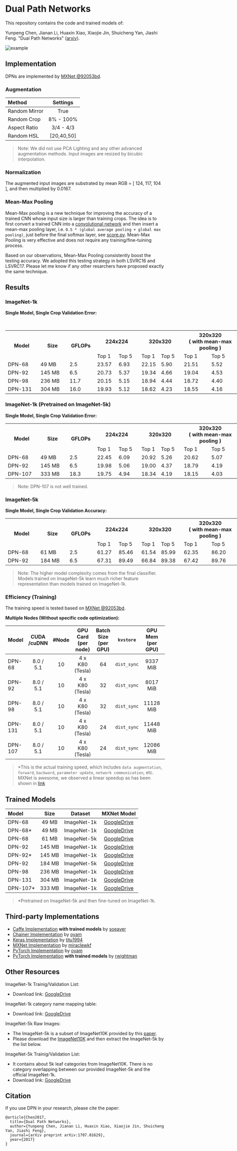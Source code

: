 # Dual Path Networks
This repository contains the code and trained models of:

Yunpeng Chen, Jianan Li, Huaxin Xiao, Xiaojie Jin, Shuicheng Yan, Jiashi Feng. "Dual Path Networks" ([arxiv](https://arxiv.org/abs/1707.01629)).


![example](fig/overview.png)

## Implementation

DPNs are implemented by [MXNet \@92053bd](https://github.com/cypw/mxnet/tree/92053bd3e71f687b5315b8412a6ac65eb0cc32d5).

### Augmentation
| Method         |  Settings  |
| :------------- | :--------: |
| Random Mirror  |    True    |
| Random Crop    |  8% - 100% |
| Aspect Ratio   |  3/4 - 4/3 |
| Random HSL     | [20,40,50] |
> Note: 
> We did not use PCA Lighting and any other advanced augmentation methods.
> Input images are resized by bicubic interpolation.

### Normalization
The augmented input images are substrated by mean RGB = [ 124, 117, 104 ], and then multiplied by 0.0167.

### Mean-Max Pooling
Mean-Max pooling is a new technique for improving the accuracy of a trained CNN whose input size is larger than training crops. The idea is to first convert a trained CNN into a [convolutional network](http://www.cv-foundation.org/openaccess/content_cvpr_2015/papers/Long_Fully_Convolutional_Networks_2015_CVPR_paper.pdf) and then insert a mean-max pooling layer, i.e. `0.5 * (global average pooling + global max pooling)`, just before the final softmax layer, see [score.py](https://github.com/cypw/DPNs-tmp/blob/master/score.py#L49). Mean-Max Pooling is very effective and does not require any training/fine-tuining process. 

Based on our observations, Mean-Max Pooling consistently boost the testing accuracy. We adopted this testing strategy in both LSVRC16 and LSVRC17. Please let me know if any other resarchers have proposed exactly the same technique.


## Results

### ImageNet-1k

**Single Model, Single Crop Validation Error:**

<dl>
<table class="tg" style="undefined;table-layout: fixed; width: 739px">
<colgroup>
<col style="width: 103px">
<col style="width: 92px">
<col style="width: 87px">
<col style="width: 68px">
<col style="width: 72px">
<col style="width: 62px">
<col style="width: 72px">
<col style="width: 87px">
<col style="width: 96px">
</colgroup>
  <tr>
    <th class="tg-baqh" rowspan="2">Model</th>
    <th class="tg-baqh" rowspan="2">Size</th>
    <th class="tg-baqh" rowspan="2">GFLOPs</th>
    <th class="tg-baqh" colspan="2">224x224</th>
    <th class="tg-baqh" colspan="2">320x320</th>
    <th class="tg-baqh" colspan="2">320x320<br>( with mean-max pooling )</th>
  </tr>
  <tr>
    <td class="tg-baqh">Top 1</td>
    <td class="tg-baqh">Top 5</td>
    <td class="tg-baqh">Top 1</td>
    <td class="tg-baqh">Top 5</td>
    <td class="tg-baqh">Top 1</td>
    <td class="tg-baqh">Top 5</td>
  </tr>
  <tr>
    <td class="tg-baqh">DPN-68</td>
    <td class="tg-baqh">49 MB</td>
    <td class="tg-baqh">2.5</td>
    <td class="tg-baqh">23.57</td>
    <td class="tg-baqh">6.93</td>
    <td class="tg-baqh">22.15</td>
    <td class="tg-baqh">5.90</td>
    <td class="tg-baqh">21.51</td>
    <td class="tg-baqh">5.52</td>
  </tr>
  <tr>
    <td class="tg-baqh">DPN-92</td>
    <td class="tg-baqh">145 MB</td>
    <td class="tg-baqh">6.5</td>
    <td class="tg-baqh">20.73</td>
    <td class="tg-baqh">5.37</td>
    <td class="tg-baqh">19.34</td>
    <td class="tg-baqh">4.66</td>
    <td class="tg-baqh">19.04</td>
    <td class="tg-baqh">4.53</td>
  </tr>
  <tr>
    <td class="tg-baqh">DPN-98</td>
    <td class="tg-baqh">236 MB</td>
    <td class="tg-baqh">11.7</td>
    <td class="tg-baqh">20.15</td>
    <td class="tg-baqh">5.15</td>
    <td class="tg-baqh">18.94</td>
    <td class="tg-baqh">4.44</td>
    <td class="tg-baqh">18.72</td>
    <td class="tg-baqh">4.40</td>
  </tr>
  <tr>
    <td class="tg-baqh">DPN-131</td>
    <td class="tg-baqh">304 MB</td>
    <td class="tg-baqh">16.0</td>
    <td class="tg-baqh">19.93</td>
    <td class="tg-baqh">5.12</td>
    <td class="tg-baqh">18.62</td>
    <td class="tg-baqh">4.23</td>
    <td class="tg-baqh">18.55</td>
    <td class="tg-baqh">4.16</td>
  </tr>
</table>
</dl>

### ImageNet-1k (Pretrained on ImageNet-5k)

**Single Model, Single Crop Validation Error:**

<dl>
<table class="tg" style="undefined;table-layout: fixed; width: 739px">
<colgroup>
<col style="width: 103px">
<col style="width: 92px">
<col style="width: 87px">
<col style="width: 68px">
<col style="width: 72px">
<col style="width: 62px">
<col style="width: 72px">
<col style="width: 87px">
<col style="width: 96px">
</colgroup>
  <tr>
    <th class="tg-baqh" rowspan="2">Model</th>
    <th class="tg-baqh" rowspan="2">Size</th>
    <th class="tg-baqh" rowspan="2">GFLOPs</th>
    <th class="tg-baqh" colspan="2">224x224</th>
    <th class="tg-baqh" colspan="2">320x320</th>
    <th class="tg-baqh" colspan="2">320x320<br>( with mean-max pooling )</th>
  </tr>
  <tr>
    <td class="tg-baqh">Top 1</td>
    <td class="tg-baqh">Top 5</td>
    <td class="tg-baqh">Top 1</td>
    <td class="tg-baqh">Top 5</td>
    <td class="tg-baqh">Top 1</td>
    <td class="tg-baqh">Top 5</td>
  </tr>
  <tr>
    <td class="tg-baqh">DPN-68</td>
    <td class="tg-baqh">49 MB</td>
    <td class="tg-baqh">2.5</td>
    <td class="tg-baqh">22.45</td>
    <td class="tg-baqh">6.09</td>
    <td class="tg-baqh">20.92</td>
    <td class="tg-baqh">5.26</td>
    <td class="tg-baqh">20.62</td>
    <td class="tg-baqh">5.07</td>
  </tr>
  <tr>
    <td class="tg-baqh">DPN-92</td>
    <td class="tg-baqh">145 MB</td>
    <td class="tg-baqh">6.5</td>
    <td class="tg-baqh">19.98</td>
    <td class="tg-baqh">5.06</td>
    <td class="tg-baqh">19.00</td>
    <td class="tg-baqh">4.37</td>
    <td class="tg-baqh">18.79</td>
    <td class="tg-baqh">4.19</td>
  </tr>
  <tr>
    <td class="tg-baqh">DPN-107</td>
    <td class="tg-baqh">333 MB</td>
    <td class="tg-baqh">18.3</td>
    <td class="tg-baqh">19.75</td>
    <td class="tg-baqh">4.94</td>
    <td class="tg-baqh">18.34</td>
    <td class="tg-baqh">4.19</td>
    <td class="tg-baqh">18.15</td>
    <td class="tg-baqh">4.03</td>
  </tr>
</table>
</dl>

>Note: DPN-107 is not well trained.


### ImageNet-5k

**Single Model, Single Crop Validation Accuracy:**

<dl>
<table class="tg" style="undefined;table-layout: fixed; width: 739px">
<colgroup>
<col style="width: 103px">
<col style="width: 92px">
<col style="width: 87px">
<col style="width: 68px">
<col style="width: 72px">
<col style="width: 62px">
<col style="width: 72px">
<col style="width: 87px">
<col style="width: 96px">
</colgroup>
  <tr>
    <th class="tg-baqh" rowspan="2">Model</th>
    <th class="tg-baqh" rowspan="2">Size</th>
    <th class="tg-baqh" rowspan="2">GFLOPs</th>
    <th class="tg-baqh" colspan="2">224x224</th>
    <th class="tg-baqh" colspan="2">320x320</th>
    <th class="tg-baqh" colspan="2">320x320<br>( with mean-max pooling )</th>
  </tr>
  <tr>
    <td class="tg-baqh">Top 1</td>
    <td class="tg-baqh">Top 5</td>
    <td class="tg-baqh">Top 1</td>
    <td class="tg-baqh">Top 5</td>
    <td class="tg-baqh">Top 1</td>
    <td class="tg-baqh">Top 5</td>
  </tr>
  <tr>
    <td class="tg-baqh">DPN-68</td>
    <td class="tg-baqh">61 MB</td>
    <td class="tg-baqh">2.5</td>
    <td class="tg-baqh">61.27</td>
    <td class="tg-baqh">85.46</td>
    <td class="tg-baqh">61.54</td>
    <td class="tg-baqh">85.99</td>
    <td class="tg-baqh">62.35</td>
    <td class="tg-baqh">86.20</td>
  </tr>
  <tr>
    <td class="tg-baqh">DPN-92</td>
    <td class="tg-baqh">184 MB</td>
    <td class="tg-baqh">6.5</td>
    <td class="tg-baqh">67.31</td>
    <td class="tg-baqh">89.49</td>
    <td class="tg-baqh">66.84</td>
    <td class="tg-baqh">89.38</td>
    <td class="tg-baqh">67.42</td>
    <td class="tg-baqh">89.76</td>
  </tr>
</table>
</dl>

>Note: The higher model complexity comes from the final classifier. Models trained on ImageNet-5k learn much richer feature representation than models trained on ImageNet-1k.

### Efficiency (Training)

The training speed is tested based on [MXNet \@92053bd](https://github.com/cypw/mxnet/tree/92053bd3e71f687b5315b8412a6ac65eb0cc32d5).

**Multiple Nodes (Without specific code optimization):**

Model   | CUDA<br/>/cuDNN | #Node | GPU Card<br/>(per node) | Batch Size<br/>(per GPU) | `kvstore` | GPU Mem<br/>(per GPU) | Training Speed*<br/>(per node)
:-------|:------------:|:----:|:---------------------:|:----------------------:|:---------:|:---------:|:-----------:
DPN-68  |  8.0 / 5.1   |  10  |    4 x K80 (Tesla)    |           64           |`dist_sync`|  9337 MiB | 284 img/sec
DPN-92  |  8.0 / 5.1   |  10  |    4 x K80 (Tesla)    |           32           |`dist_sync`|  8017 MiB | 133 img/sec
DPN-98  |  8.0 / 5.1   |  10  |    4 x K80 (Tesla)    |           32           |`dist_sync`| 11128 MiB |  85 img/sec
DPN-131 |  8.0 / 5.1   |  10  |    4 x K80 (Tesla)    |           24           |`dist_sync`| 11448 MiB |  60 img/sec
DPN-107 |  8.0 / 5.1   |  10  |    4 x K80 (Tesla)    |           24           |`dist_sync`| 12086 MiB |  55 img/sec

> \*This is the actual training speed, which includes `data augmentation`, `forward`, `backward`, `parameter update`, `network communication`, etc. 
> MXNet is awesome, we observed a linear speedup as has been shown in [link](https://github.com/dmlc/mxnet/blob/master/example/image-classification/README.md)


## Trained Models

Model    |  Size  |  Dataset  |             MXNet Model
:--------|:------:|:---------:|:-----------------------------------:
DPN-68   |  49 MB |ImageNet-1k|[GoogleDrive](https://goo.gl/5iCuZ8)
DPN-68\* |  49 MB |ImageNet-1k|[GoogleDrive](https://goo.gl/GZetYA)
DPN-68   |  61 MB |ImageNet-5k|[GoogleDrive](https://goo.gl/FEbhPS)
DPN-92   | 145 MB |ImageNet-1k|[GoogleDrive](https://goo.gl/U4ALbg)
DPN-92\* | 145 MB |ImageNet-1k|[GoogleDrive](https://goo.gl/1sbov7)
DPN-92   | 184 MB |ImageNet-5k|[GoogleDrive](https://goo.gl/H9shRv)
DPN-98   | 236 MB |ImageNet-1k|[GoogleDrive](https://goo.gl/kjVsLG)
DPN-131  | 304 MB |ImageNet-1k|[GoogleDrive](https://goo.gl/VECv1H)
DPN-107\*| 333 MB |ImageNet-1k|[GoogleDrive](https://goo.gl/YtokAb)

>\*Pretrained on ImageNet-5k and then fine-tuned on ImageNet-1k.


## Third-party Implementations

- [Caffe Implementation](https://github.com/soeaver/caffe-model) **with trained models** by [soeaver](https://github.com/soeaver)
- [Chainer Implementation](https://github.com/oyam/chainer-DPNs) by [oyam](https://github.com/oyam)
- [Keras Implementation](https://github.com/titu1994/Keras-DualPathNetworks) by [titu1994](https://github.com/titu1994)
- [MXNet Implementation](https://github.com/miraclewkf/DPN) by [miraclewkf](https://github.com/miraclewkf)
- [PyTorch Implementation](https://github.com/oyam/pytorch-DPNs) by [oyam](https://github.com/oyam)
- [PyTorch Implementation](https://github.com/rwightman/pytorch-dpn-pretrained) **with trained models** by [rwightman](https://github.com/rwightman)


## Other Resources

ImageNet-1k Trainig/Validation List:
- Download link: [GoogleDrive](https://goo.gl/Ne42bM)

ImageNet-1k category name mapping table:
- Download link: [GoogleDrive](https://goo.gl/YTAED5)

ImageNet-5k Raw Images:
- The ImageNet-5k is a subset of ImageNet10K provided by this [paper](http://vision.stanford.edu/pdf/DengBergLiFei-Fei_ECCV2010.pdf).
- Please download the [ImageNet10K](http://www.image-net.org/download-images) and then extract the ImageNet-5k by the list below.

ImageNet-5k Trainig/Validation List:
- It contains about 5k leaf categories from ImageNet10K. There is no category overlapping between our provided ImageNet-5k and the official ImageNet-1k.
- Download link: [GoogleDrive](https://goo.gl/kNZC4j)


## Citation
If you use DPN in your research, please cite the paper:
```
@article{Chen2017,
  title={Dual Path Networks},
  author={Yunpeng Chen, Jianan Li, Huaxin Xiao, Xiaojie Jin, Shuicheng Yan, Jiashi Feng},
  journal={arXiv preprint arXiv:1707.01629},
  year={2017}
}
```

